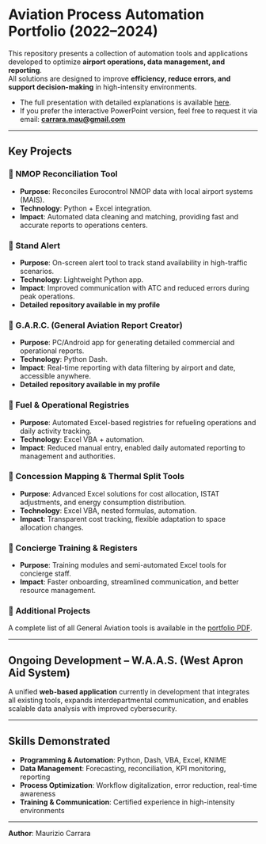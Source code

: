 # Aviation Process Automation Portfolio (2022–2024)

This repository presents a collection of automation tools and applications developed to optimize **airport operations, data management, and reporting**.  
All solutions are designed to improve **efficiency, reduce errors, and support decision-making** in high-intensity environments.  

- The full presentation with detailed explanations is available [here](./Portfolio_Maurizio%20Carrara_2022-24.pdf).  
- If you prefer the interactive PowerPoint version, feel free to request it via email: **carrara.mau@gmail.com**  

---

## Key Projects  

### 🔹 NMOP Reconciliation Tool  
- **Purpose**: Reconciles Eurocontrol NMOP data with local airport systems (MAIS).  
- **Technology**: Python + Excel integration.  
- **Impact**: Automated data cleaning and matching, providing fast and accurate reports to operations centers.  

### 🔹 Stand Alert  
- **Purpose**: On-screen alert tool to track stand availability in high-traffic scenarios.  
- **Technology**: Lightweight Python app.  
- **Impact**: Improved communication with ATC and reduced errors during peak operations.  
- **Detailed repository available in my profile**  

### 🔹 G.A.R.C. (General Aviation Report Creator)  
- **Purpose**: PC/Android app for generating detailed commercial and operational reports.  
- **Technology**: Python Dash.  
- **Impact**: Real-time reporting with data filtering by airport and date, accessible anywhere.  
- **Detailed repository available in my profile**  

### 🔹 Fuel & Operational Registries  
- **Purpose**: Automated Excel-based registries for refueling operations and daily activity tracking.  
- **Technology**: Excel VBA + automation.  
- **Impact**: Reduced manual entry, enabled daily automated reporting to management and authorities.  

### 🔹 Concession Mapping & Thermal Split Tools  
- **Purpose**: Advanced Excel solutions for cost allocation, ISTAT adjustments, and energy consumption distribution.  
- **Technology**: Excel VBA, nested formulas, automation.  
- **Impact**: Transparent cost tracking, flexible adaptation to space allocation changes.  

### 🔹 Concierge Training & Registers  
- **Purpose**: Training modules and semi-automated Excel tools for concierge staff.  
- **Impact**: Faster onboarding, streamlined communication, and better resource management.  

### 🔹 Additional Projects  
A complete list of all General Aviation tools is available in the [portfolio PDF](./Portfolio_Maurizio%20Carrara_2022-24.pdf).  

---

## Ongoing Development – W.A.A.S. (West Apron Aid System)  
A unified **web-based application** currently in development that integrates all existing tools, expands interdepartmental communication, and enables scalable data analysis with improved cybersecurity.  

---

## Skills Demonstrated  
- **Programming & Automation**: Python, Dash, VBA, Excel, KNIME  
- **Data Management**: Forecasting, reconciliation, KPI monitoring, reporting  
- **Process Optimization**: Workflow digitalization, error reduction, real-time awareness  
- **Training & Communication**: Certified experience in high-intensity environments  

---

**Author**: Maurizio Carrara  
